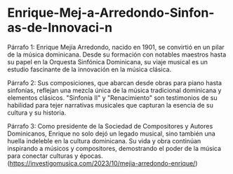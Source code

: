 # Enrique-Mej-a-Arredondo-Sinfon-as-de-Innovaci-n
Párrafo 1: Enrique Mejía Arredondo, nacido en 1901, se convirtió en un pilar de la música dominicana. Desde su formación con notables maestros hasta su papel en la Orquesta Sinfónica Dominicana, su viaje musical es un estudio fascinante de la innovación en la música clásica.

Párrafo 2: Sus composiciones, que abarcan desde obras para piano hasta sinfonías, reflejan una mezcla única de la música tradicional dominicana y elementos clásicos. "Sinfonía II" y "Renacimiento" son testimonios de su habilidad para tejer narrativas musicales que capturan la esencia de su cultura y su historia.

Párrafo 3: Como presidente de la Sociedad de Compositores y Autores Dominicanos, Enrique no solo dejó un legado musical, sino también una huella indeleble en la cultura dominicana. Su vida y obra continúan inspirando a músicos y compositores, demostrando el poder de la música para conectar culturas y épocas.
(https://investigomusica.com/2023/10/mejia-arredondo-enrique/)
